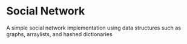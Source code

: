 # Social Network
A simple social network implementation using data structures such as graphs, arraylists, and hashed dictionaries
